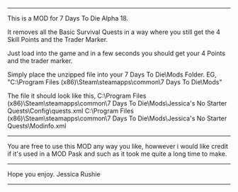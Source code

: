 ***************************************************************************************************************
This is a MOD for 7 Days To Die Alpha 18.

It removes all the Basic Survival Quests in a way where you still get the 4 Skill Points and the Trader Marker.

Just load into the game and in a few seconds you should get your 4 Points and the trader marker.

<HOW TO>
Simply place the unzipped file into your 7 Days To Die\Mods Folder.
EG, "C:\Program Files (x86)\Steam\steamapps\common\7 Days To Die\Mods"

The file it should look like this,
C:\Program Files (x86)\Steam\steamapps\common\7 Days To Die\Mods\Jessica's No Starter Quests\Config\quests.xml
C:\Program Files (x86)\Steam\steamapps\common\7 Days To Die\Mods\Jessica's No Starter Quests\Modinfo.xml

_______________________________________________________________________________________________________________
You are free to use this MOD any way you like,
howwever i would like credit if it's used in a MOD Pask and such as it took me quite a long time to make.
_______________________________________________________________________________________________________________
Hope you enjoy.
Jessica Rushie
***************************************************************************************************************
